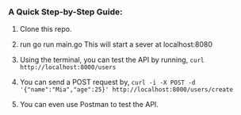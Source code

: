 ### A Quick Step-by-Step Guide:

1. Clone this repo.

2. run go run main.go This will start a sever at localhost:8080

3. Using the terminal, you can test the API by running, `curl http://localhost:8000/users`

4. You can send a POST request by, `curl -i -X POST -d '{"name":"Mia","age":25}' http://localhost:8000/users/create`

5. You can even use Postman to test the API.